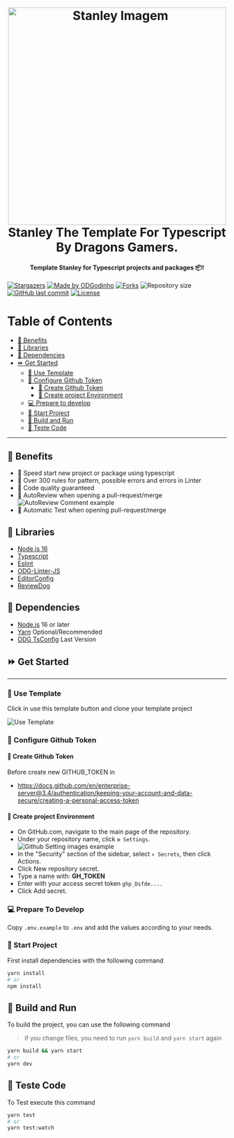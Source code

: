 <h1 align="center">
    <a href="https://github.com/ODGodinho">
        <img
            src="https://raw.githubusercontent.com/ODGodinho/Stanley-TheTemplate/main/public/images/Stanley.jpg"
            alt="Stanley Imagem" width="500"
        />
    </a>
    <br />
    Stanley The Template For Typescript By Dragons Gamers.
    <br />
</h1>

<h4 align="center">Template Stanley for Typescript projects and packages 📦!</h4>

<p align="center">

[![Stargazers](https://img.shields.io/github/stars/ODGodinho/Stanley-TheTemplate-Typescript?color=F430A4)](https://github.com/ODGodinho/Stanley-TheTemplate-Typescript/stargazers)
[![Made by ODGodinho](https://img.shields.io/badge/made%20by-ODGodinho-%2304A361)](https://www.linkedin.com/in/victor-alves-odgodinho/)
[![Forks](https://img.shields.io/github/forks/ODGodinho/Stanley-TheTemplate-Typescript?color=CD4D34)](https://github.com/ODGodinho/Stanley-TheTemplate-Typescript/network/members)
![Repository size](https://img.shields.io/github/repo-size/ODGodinho/Stanley-TheTemplate-Typescript)
[![GitHub last commit](https://img.shields.io/github/last-commit/ODGodinho/Stanley-TheTemplate-Typescript)](https://github.com/ODGodinho/Stanley-TheTemplate-Typescript/commits/master)
[![License](https://img.shields.io/badge/license-MIT-brightgreen)](https://opensource.org/licenses/MIT)

</p>

# Table of Contents

- [🎇 Benefits](#-benefits)
- [📗 Libraries](#-libraries)
- [📁 Dependencies](#-dependencies)
- [⏩ Get Started](#-get-started)
  - [🔘 Use Template](#-use-template)
  - [🔑 Configure Github Token](#-configure-github-token)
    - [🙈 Create Github Token](#-create-github-token)
    - [🔐 Create project Environment](#-create-project-environment)
  - [💻 Prepare to develop](#-prepare-to-develop)
  - [📍 Start Project](#-start-project)
  - [📨 Build and Run](#-build-and-run)
  - [🧪 Teste Code](#-teste-code)

---

## 🎇 Benefits

- 🚀 Speed start new project or package using typescript
- 🚨 Over 300 rules for pattern, possible errors and errors in Linter
- 🎇 Code quality guaranteed
- 📢 AutoReview when opening a pull-request/merge
    ![AutoReview Comment example](https://user-images.githubusercontent.com/3797062/97085944-87233a80-165b-11eb-94a8-0a47d5e24905.png)
- 🧪 Automatic Test when opening pull-request/merge

## 📗 Libraries

- [Node.js 16](https://nodejs.org/?n=dragonsgamers)
- [Typescript](https://www.typescriptlang.org/?n=dragonsgamers)
- [Eslint](https://eslint.org/?n=dragonsgamers)
- [ODG-Linter-JS](https://github.com/ODGodinho/ODG-Linter-Js?n=dragonsgamers)
- [EditorConfig](https://editorconfig.org/?n=dragonsgamers)
- [ReviewDog](https://github.com/reviewdog/action-eslint)

## 📁 Dependencies

- [Node.js](https://nodejs.org) 16 or later
- [Yarn](https://yarnpkg.com/) Optional/Recommended
- [ODG TsConfig](https://github.com/ODGodinho/tsconfig) Last Version

## ⏩ Get Started

---

### 🔘 Use Template

Click in use this template button and clone your template project

![Use Template](https://raw.githubusercontent.com/ODGodinho/Stanley-TheTemplate/main/public/images/UseTemplate.png)

### 🔑 Configure Github Token

#### 🙈 Create Github Token

Before create new GITHUB_TOKEN in

- <https://docs.github.com/en/enterprise-server@3.4/authentication/keeping-your-account-and-data-secure/creating-a-personal-access-token>

#### 🔐 Create project Environment

- On GitHub.com, navigate to the main page of the repository.
- Under your repository name, click `⚙️ Settings`.
![Github Setting images example](https://docs.github.com/assets/cb-27528/images/help/repository/repo-actions-settings.png)
- In the "Security" section of the sidebar, select `✳️ Secrets`, then click Actions.
- Click New repository secret.
- Type a name with: **GH_TOKEN**
- Enter with your access secret token `ghp_Dsfde....`
- Click Add secret.

### 💻 Prepare To Develop

Copy `.env.example` to `.env` and add the values according to your needs.

### 📍 Start Project

First install dependencies with the following command

```bash
yarn install
# or
npm install
```

## 📨 Build and Run

To build the project, you can use the following command

> if you change files, you need to run `yarn build` and `yarn start` again

```bash
yarn build && yarn start
# or
yarn dev
```

## 🧪 Teste Code

To Test execute this command

```bash
yarn test
# or
yarn test:watch
```
